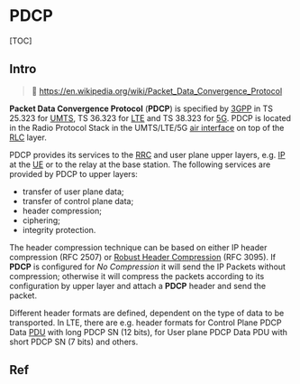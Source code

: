 # PDCP

[TOC]



## Intro

> 🔗 https://en.wikipedia.org/wiki/Packet_Data_Convergence_Protocol

**Packet Data Convergence Protocol** (**PDCP**) is specified by [3GPP](https://en.wikipedia.org/wiki/3GPP) in TS 25.323 for [UMTS](https://en.wikipedia.org/wiki/UMTS), TS 36.323 for [LTE](https://en.wikipedia.org/wiki/LTE_(telecommunication)) and TS 38.323 for [5G](https://en.wikipedia.org/wiki/5G). PDCP is located in the Radio Protocol Stack in the UMTS/LTE/5G [air interface](https://en.wikipedia.org/wiki/Air_interface) on top of the [RLC](https://en.wikipedia.org/wiki/Radio_Link_Control) layer.

PDCP provides its services to the [RRC](https://en.wikipedia.org/wiki/Radio_Resource_Control) and user plane upper layers, e.g. [IP](https://en.wikipedia.org/wiki/Internet_Protocol) at the [UE](https://en.wikipedia.org/wiki/User_equipment) or to the relay at the base station. The following services are provided by PDCP to upper layers:
- transfer of user plane data;
- transfer of control plane data;
- header compression;
- ciphering;
- integrity protection.

The header compression technique can be based on either IP header compression (RFC 2507) or [Robust Header Compression](https://en.wikipedia.org/wiki/Robust_Header_Compression) (RFC 3095). If **PDCP** is configured for *No Compression* it will send the IP Packets without compression; otherwise it will compress the packets according to its configuration by upper layer and attach a **PDCP** header and send the packet.

Different header formats are defined, dependent on the type of data to be transported. In LTE, there are e.g. header formats for Control Plane PDCP Data [PDU](https://en.wikipedia.org/wiki/Protocol_data_unit) with long PDCP SN (12 bits), for User plane PDCP Data PDU with short PDCP SN (7 bits) and others.



## Ref

